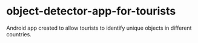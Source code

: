 # object-detector-app-for-tourists
Android app created to allow tourists to identify unique objects in different countries.
